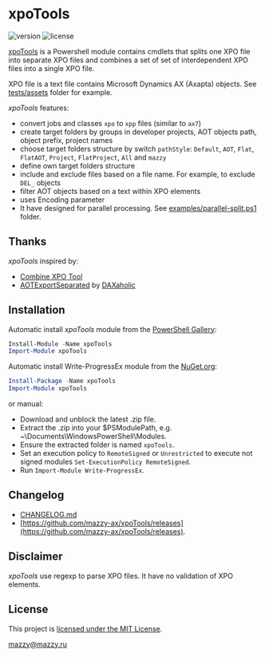 # xpoTools

![version](https://img.shields.io/badge/version-1.0.1-green.svg) ![license](https://img.shields.io/badge/license-MIT-blue.svg)

[xpoTools](https://github.com/mazzy-ax/xpoTools) is a Powershell module contains cmdlets that splits one XPO file into separate XPO files and combines a set of set of interdependent XPO files into a single XPO file.

XPO file is a text file contains Microsoft Dynamics AX (Axapta) objects. See [tests/assets](tests/assets) folder for example.

*xpoTools* features:

* convert jobs and classes `xpo` to `xpp` files (similar to `ax7`)
* create target folders by groups in developer projects, AOT objects path, object prefix, project names
* choose target folders structure by switch `pathStyle`: `Default`, `AOT`, `Flat`, `FlatAOT`, `Project`, `FlatProject`, `All` and `mazzy`
* define own target folders structure
* include and exclude files based on a file name. For example, to exclude `DEL_` objects
* filter AOT objects based on a text within XPO elements
* uses Encoding parameter
* It have designed for parallel processing. See [examples/parallel-split.ps1](examples/parallel-split.ps1) folder.

## Thanks

*xpoTools* inspired by:

* [Combine XPO Tool](https://msdn.microsoft.com/ru-ru/library/jj225589.aspx)
* [AOTExportSeparated](https://github.com/DAXaholic/AOTExportSeparated) by [DAXaholic](https://github.com/DAXaholic)

## Installation

Automatic install *xpoTools* module from the [PowerShell Gallery](https://www.powershellgallery.com/packages/xpoTools):

```powershell
Install-Module -Name xpoTools
Import-Module xpoTools
```

Automatic install Write-ProgressEx module from the [NuGet.org](https://www.nuget.org/packages/xpoTools):

```powershell
Install-Package -Name xpoTools
Import-Module xpoTools
```

or manual:

* Download and unblock the latest .zip file.
* Extract the .zip into your $PSModulePath, e.g. ~\Documents\WindowsPowerShell\Modules.
* Ensure the extracted folder is named `xpoTools`.
* Set an execution policy to `RemoteSigned` or `Unrestricted` to execute not signed modules `Set-ExecutionPolicy RemoteSigned`.
* Run `Import-Module Write-ProgressEx`.

## Changelog

* [CHANGELOG.md](CHANGELOG.md)
* [https://github.com/mazzy-ax/xpoTools/releases](https://github.com/mazzy-ax/xpoTools/releases).

## Disclaimer

*xpoTools* use regexp to parse XPO files. It have no validation of XPO elements.

## License

This project is [licensed under the MIT License](LICENSE).

mazzy@mazzy.ru